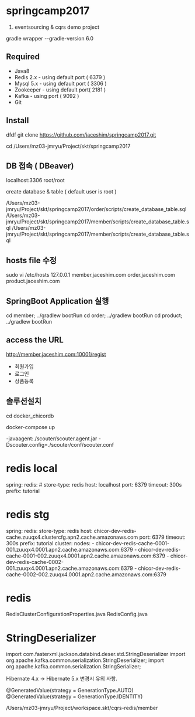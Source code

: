 # springcamp2017

1. eventsourcing &amp; cqrs demo project


gradle wrapper --gradle-version 6.0


## Required

* Java8
* Redis 2.x - using default port ( 6379 )
* Mysql 5.x - using default port ( 3306 )
* Zookeeper - using default port( 2181 )
* Kafka - using port ( 9092 )
* Git

## Install
dfdf
git clone https://github.com/jaceshim/springcamp2017.git

cd /Users/mz03-jmryu/Project/skt/springcamp2017


## DB 접속 ( DBeaver)
localhost:3306
root/root

create database & table ( default user is root )

/Users/mz03-jmryu/Project/skt/springcamp2017/order/scripts/create_database_table.sql
/Users/mz03-jmryu/Project/skt/springcamp2017/member/scripts/create_database_table.sql
/Users/mz03-jmryu/Project/skt/springcamp2017/member/scripts/create_database_table.sql


## hosts file 수정
sudo vi /etc/hosts
127.0.0.1 member.jaceshim.com order.jaceshim.com product.jaceshim.com

## SpringBoot Application 실행 

cd member; ../gradlew bootRun
cd order; ../gradlew bootRun
cd product; ../gradlew bootRun


## access the URL 
http://member.jaceshim.com:10001/regist

 - 회원가입 
 - 로그인
 - 상품등록 

## 솔루션설치 

cd docker_chicordb

docker-compose up


-javaagent:./scouter/scouter.agent.jar
-Dscouter.config=./scouter/conf/scouter.conf


# redis local 
spring:
  redis:
    # store-type: redis
    host: localhost
    port: 6379
    timeout: 300s
    prefix: tutorial
    
# redis stg     
spring:
  redis:
    store-type: redis
    host: chicor-dev-redis-cache.zuuqx4.clustercfg.apn2.cache.amazonaws.com
    port: 6379
    timeout: 300s
    prefix: tutorial
    cluster:
      nodes:
        - chicor-dev-redis-cache-0001-001.zuuqx4.0001.apn2.cache.amazonaws.com:6379
        - chicor-dev-redis-cache-0001-002.zuuqx4.0001.apn2.cache.amazonaws.com:6379
        - chicor-dev-redis-cache-0002-001.zuuqx4.0001.apn2.cache.amazonaws.com:6379
        - chicor-dev-redis-cache-0002-002.zuuqx4.0001.apn2.cache.amazonaws.com:6379      
            

           
# redis      
RedisClusterConfigurationProperties.java
RedisConfig.java


# StringDeserializer

import com.fasterxml.jackson.databind.deser.std.StringDeserializer
import org.apache.kafka.common.serialization.StringDeserializer;
import org.apache.kafka.common.serialization.StringSerializer;


Hibernate 4.x -> Hibernate 5.x 변경시 유의 사항.

@GeneratedValue(strategy = GenerationType.AUTO) 
@GeneratedValue(strategy = GenerationType.IDENTITY)





/Users/mz03-jmryu/Project/workspace.skt/cqrs-redis/member

